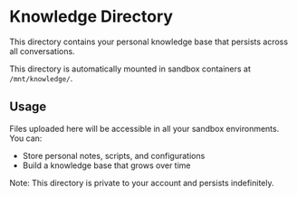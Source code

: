 # Knowledge Directory

This directory contains your personal knowledge base that persists across all conversations.

This directory is automatically mounted in sandbox containers at `/mnt/knowledge/`.

## Usage

Files uploaded here will be accessible in all your sandbox environments. You can:
- Store personal notes, scripts, and configurations
- Build a knowledge base that grows over time

Note: This directory is private to your account and persists indefinitely.
